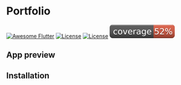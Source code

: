 # Portfolio
[![Awesome Flutter](https://img.shields.io/badge/Awesome-Flutter-blue.svg)](https://github.com/Solido/awesome-flutter)
[![License](https://img.shields.io/badge/License-Apache%202.0-red.svg)](LICENSE)
[![License](https://img.shields.io/badge/License-MIT-red.svg)](LICENSE)
![Test Coverage](https://github.com/jiwon-hae/portfolio/blob/develop/.github/badges/coverage_badge.svg)



## App preview

## Installation
